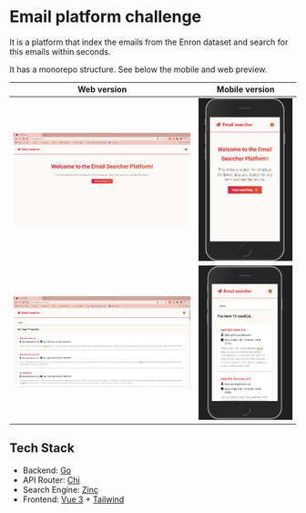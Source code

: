 # Email platform challenge

It is a platform that index the emails from the Enron dataset and search for this emails within seconds.

It has a monorepo structure. See below the mobile and web preview.

|              Web version             |            Mobile version            |
| :----------------------------------: | :----------------------------------: |
| ![image](./images/web-screen2.png)   | ![image](./images/cel-screen2.png)   |
| ![image](./images/web-screen.png)    | ![image](./images/cel-screen.png)    |



## Tech Stack

- Backend: [Go](https://go.dev/)
- API Router: [Chi](https://github.com/go-chi/chi)
- Search Engine: [Zinc](https://github.com/zinclabs/zinc)
- Frontend: [Vue 3](https://vuejs.org/) + [Tailwind](https://tailwindcss.com/)
